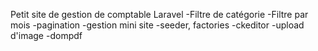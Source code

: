 Petit site de gestion de comptable
Laravel
-Filtre de catégorie
-Filtre par mois
-pagination
-gestion mini site
-seeder, factories
-ckeditor
-upload d'image
-dompdf
